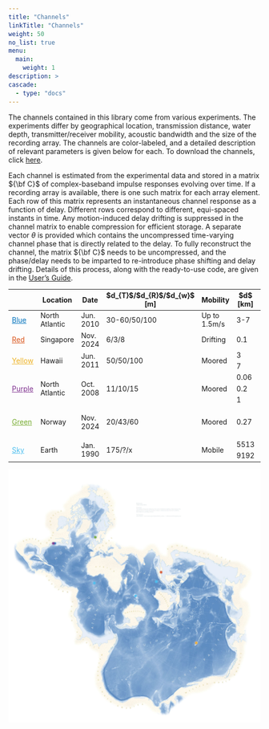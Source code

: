 ```yaml
---
title: "Channels"
linkTitle: "Channels"
weight: 50
no_list: true
menu:
  main:
    weight: 1
description: >
cascade:
  - type: "docs"
---
```


The channels contained in this library come from various experiments. The experiments differ by geographical location, transmission distance, water depth, transmitter/receiver mobility, acoustic bandwidth and the size of the recording array. The channels are color-labeled, and a detailed description of relevant parameters is given below for each. To download the channels, click [here](https://www.dropbox.com/scl/fo/3gyt4cgw47jfx716v0epd/AIqYaL5S2RxGylREu3sn-vY?rlkey=w2mvoklkm42zrrf6k6lwlzcxu&st=u3u6b5r9&dl=0).

Each channel is estimated from the experimental data and stored in a matrix ${\bf C}$ of complex-baseband impulse responses evolving over time. If a recording array is available, there is one such matrix for each array element. Each row of this matrix represents an instantaneous channel response as a function of delay. Different rows correspond to different, equi-spaced instants in time. Any motion-induced delay drifting is suppressed in the channel matrix to enable compression for efficient storage. A separate vector $\theta$ is provided which contains the uncompressed time-varying channel phase that is directly related to the delay. To fully reconstruct the channel, the matrix ${\bf C}$ needs to be uncompressed, and the phase/delay needs to be imparted to re-introduce phase shifting and delay drifting. Details of this process, along with the ready-to-use code, are given in the [User’s Guide](/docs).


<style>
  th {
    font-size: 14px;
  }
  td {
    font-size: 14px;
  }
</style>
<table><thead>
  <tr>
    <th></th>
    <th>Location</th>
    <th>Date</th>
    <th>$d_{T}$/$d_{R}$/$d_{w}$ [m]</th>
    <th>Mobility</th>
    <th>$d$ [km]</th>
    <th>$f_c$ [kHz]</th>
    <th>$R$ [kHz]</th>
    <th>Array</th>
    <th>$M$</th>
    <th>$\ell$ [m]</th>
  </tr></thead>
<tbody>
  <tr>
    <td><a href="blue" style="color: #0072BD">Blue</a></td>
    <td>North Atlantic</td>
    <td>Jun. 2010</td>
    <td>30-60/50/100</td>
    <td>Up to 1.5m/s</td>
    <td>3-7</td>
    <td>13</td>
    <td>$10^7/2048$</td>
    <td>Vertical</td>
    <td>12</td>
    <td>12</td>
  </tr>
  <tr>
    <td><a href="red" style="color: #D95319">Red</a></td>
    <td>Singapore</td>
    <td>Nov. 2024</td>
    <td>6/3/8</td>
    <td>Drifting</td>
    <td>0.1</td>
    <td>25</td>
    <td>9.6</td>
    <td>Vertical</td>
    <td>3</td>
    <td>0.8</td>
  </tr>
  <tr>
    <td rowspan="2"><a href="yellow" style="color: #EDB120">Yellow</a></td>
    <td rowspan="2">Hawaii</td>
    <td rowspan="2">Jun. 2011</td>
    <td rowspan="2">50/50/100</td>
    <td rowspan="2">Moored</td>
    <td>3</td>
    <td rowspan="2">13</td>
    <td rowspan="2">6.25</td>
    <td rowspan="2">Vertical</td>
    <td rowspan="2">24</td>
    <td>5</td>
  </tr>
  <tr>
    <td>7</td>
    <td>20</td>
  </tr>
  <tr>
    <td rowspan="3"><a href="purple" style="color: #7E2F8E">Purple</a></td>
    <td rowspan="3">North Atlantic</td>
    <td rowspan="3">Oct. 2008</td>
    <td rowspan="3">11/10/15</td>
    <td rowspan="3">Moored</td>
    <td>0.06</td>
    <td rowspan="3">12.5</td>
    <td rowspan="3">6.5</td>
    <td>Cross</td>
    <td>32</td>
    <td>3.75</td>
  </tr>
  <tr>
    <td>0.2</td>
    <td>Vertical</td>
    <td>24</td>
    <td>5</td>
  </tr>
  <tr>
    <td>1</td>
    <td>Vertical</td>
    <td>12</td>
    <td>12</td>
  </tr>
  <tr>
    <td rowspan="3"><a href="green" style="color: #77AC30">Green</a></td>
    <td rowspan="3">Norway</td>
    <td rowspan="3">Nov. 2024</td>
    <td rowspan="3">20/43/60</td>
    <td rowspan="3">Moored</td>
    <td rowspan="3">0.27</td>
    <td>6</td>
    <td>4.5</td>
    <td colspan="3" rowspan="3">N/A</td>
  </tr>
  <tr>
    <td>11.52</td>
    <td>5.625</td>
  </tr>
  <tr>
    <td>28</td>
    <td>9</td>
  </tr>
  <tr>
    <td rowspan="3"><a href="sky" style="color: #4DBFEF">Sky</a></td>
    <td rowspan="2">Earth</td>
    <td rowspan="2">Jan. 1990</td>
    <td rowspan="2">175/?/x</td>
    <td rowspan="2">Mobile</td>
    <td>5513</td>
    <td rowspan="2">57</td>
    <td rowspan="2">11.4</td>
    <td colspan="3">N/A</td>
  </tr>
  <tr>
    <td>9192</td>
    <td>Vertical</td>
    <td>4</td>
    <td>?</td>
  </tr>
</tbody></table>

![](SpilhausBathymetry.jpg)
